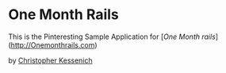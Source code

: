 # One Month Rails

This is the Pinteresting Sample Application for
[*One Month rails*] (http://Onemonthrails.com)

by [Christopher Kessenich](http://kessenich.org)
